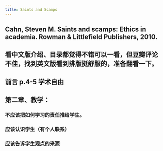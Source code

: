 ```yaml
---
title: Saints and Scamps
---
```


## Cahn, Steven M. Saints and scamps: Ethics in academia. Rowman & Littlefield Publishers, 2010.

## 看中文版介绍、目录都觉得不错可以一看，但豆瓣评论不佳，找到英文版看到排版挺舒服的，准备翻看一下。
## 前言 p.4-5 学术自由
## 第二章、教学：
### 不应该把如何学习的责任推给学生。
### 应该认识学生（有个人联系）
### 应该告诉学生观点的来源
